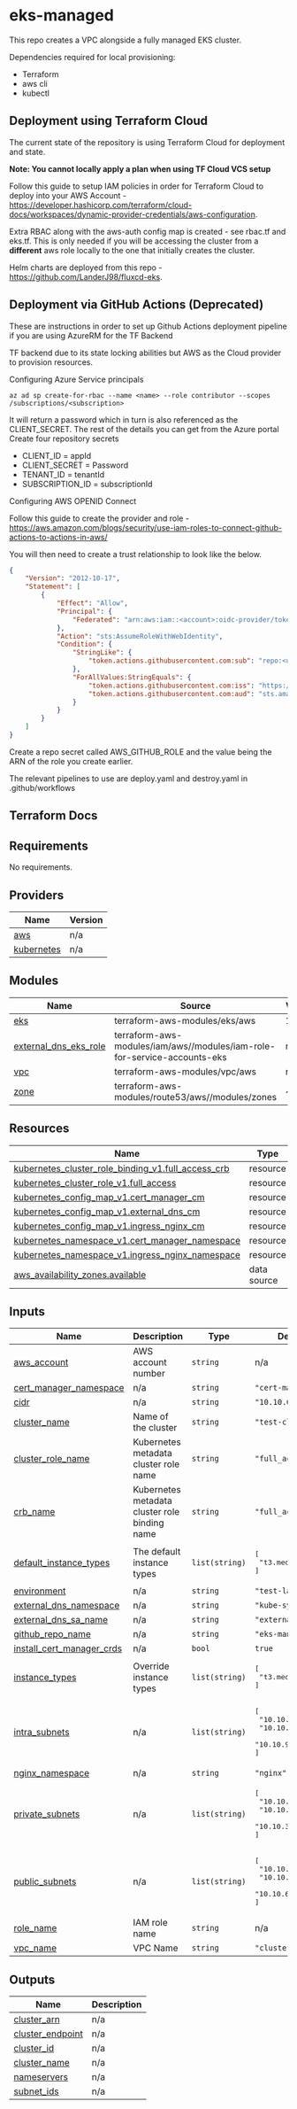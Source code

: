 # eks-managed
This repo creates a VPC alongside a fully managed EKS cluster.

Dependencies required for local provisioning:
* Terraform
* aws cli
* kubectl

## Deployment using Terraform Cloud

The current state of the repository is using Terraform Cloud for deployment and state.

 **Note: You cannot locally apply a plan when using TF Cloud VCS setup**

 Follow this guide to setup IAM policies in order for Terraform Cloud to deploy into your AWS Account - https://developer.hashicorp.com/terraform/cloud-docs/workspaces/dynamic-provider-credentials/aws-configuration.

 Extra RBAC along with the aws-auth config map is created - see rbac.tf and eks.tf. This is only needed if you will be accessing the cluster from a **different** aws role locally to the one that initially creates the cluster.

Helm charts are deployed from this repo - https://github.com/LanderJ98/fluxcd-eks.

## Deployment via GitHub Actions (Deprecated)

These are instructions in order to set up Github Actions deployment pipeline if you are using AzureRM for the TF Backend

TF backend due to its state locking abilities but AWS as the Cloud provider to provision resources.

Configuring Azure Service principals
```shell
az ad sp create-for-rbac --name <name> --role contributor --scopes /subscriptions/<subscription>
```
It will return a password which in turn is also referenced as the CLIENT_SECRET. The rest of the details you can get from the Azure portal  
Create four repository secrets  
* CLIENT_ID = appId
* CLIENT_SECRET = Password
* TENANT_ID = tenantId
* SUBSCRIPTION_ID = subscriptionId

Configuring AWS OPENID Connect

Follow this guide to create the provider and role - https://aws.amazon.com/blogs/security/use-iam-roles-to-connect-github-actions-to-actions-in-aws/  

You will then need to create a trust relationship to look like the below.

```json
{
    "Version": "2012-10-17",
    "Statement": [
        {
            "Effect": "Allow",
            "Principal": {
                "Federated": "arn:aws:iam::<account>:oidc-provider/token.actions.githubusercontent.com"
            },
            "Action": "sts:AssumeRoleWithWebIdentity",
            "Condition": {
                "StringLike": {
                    "token.actions.githubusercontent.com:sub": "repo:<username>/<repo-name>:*"
                },
                "ForAllValues:StringEquals": {
                    "token.actions.githubusercontent.com:iss": "https://token.actions.githubusercontent.com",
                    "token.actions.githubusercontent.com:aud": "sts.amazonaws.com"
                }
            }
        }
    ]
}
```

Create a repo secret called AWS_GITHUB_ROLE and the value being the ARN of the role you create earlier.

The relevant pipelines to use are deploy.yaml and destroy.yaml in .github/workflows

## Terraform Docs

<!-- BEGIN_TF_DOCS -->
## Requirements

No requirements.

## Providers

| Name | Version |
|------|---------|
| <a name="provider_aws"></a> [aws](#provider\_aws) | n/a |
| <a name="provider_kubernetes"></a> [kubernetes](#provider\_kubernetes) | n/a |

## Modules

| Name | Source | Version |
|------|--------|---------|
| <a name="module_eks"></a> [eks](#module\_eks) | terraform-aws-modules/eks/aws | 19.15.3 |
| <a name="module_external_dns_eks_role"></a> [external\_dns\_eks\_role](#module\_external\_dns\_eks\_role) | terraform-aws-modules/iam/aws//modules/iam-role-for-service-accounts-eks | n/a |
| <a name="module_vpc"></a> [vpc](#module\_vpc) | terraform-aws-modules/vpc/aws | n/a |
| <a name="module_zone"></a> [zone](#module\_zone) | terraform-aws-modules/route53/aws//modules/zones | ~> 2.0 |

## Resources

| Name | Type |
|------|------|
| [kubernetes_cluster_role_binding_v1.full_access_crb](https://registry.terraform.io/providers/hashicorp/kubernetes/latest/docs/resources/cluster_role_binding_v1) | resource |
| [kubernetes_cluster_role_v1.full_access](https://registry.terraform.io/providers/hashicorp/kubernetes/latest/docs/resources/cluster_role_v1) | resource |
| [kubernetes_config_map_v1.cert_manager_cm](https://registry.terraform.io/providers/hashicorp/kubernetes/latest/docs/resources/config_map_v1) | resource |
| [kubernetes_config_map_v1.external_dns_cm](https://registry.terraform.io/providers/hashicorp/kubernetes/latest/docs/resources/config_map_v1) | resource |
| [kubernetes_config_map_v1.ingress_nginx_cm](https://registry.terraform.io/providers/hashicorp/kubernetes/latest/docs/resources/config_map_v1) | resource |
| [kubernetes_namespace_v1.cert_manager_namespace](https://registry.terraform.io/providers/hashicorp/kubernetes/latest/docs/resources/namespace_v1) | resource |
| [kubernetes_namespace_v1.ingress_nginx_namespace](https://registry.terraform.io/providers/hashicorp/kubernetes/latest/docs/resources/namespace_v1) | resource |
| [aws_availability_zones.available](https://registry.terraform.io/providers/hashicorp/aws/latest/docs/data-sources/availability_zones) | data source |

## Inputs

| Name | Description | Type | Default | Required |
|------|-------------|------|---------|:--------:|
| <a name="input_aws_account"></a> [aws\_account](#input\_aws\_account) | AWS account number | `string` | n/a | yes |
| <a name="input_cert_manager_namespace"></a> [cert\_manager\_namespace](#input\_cert\_manager\_namespace) | n/a | `string` | `"cert-manager"` | no |
| <a name="input_cidr"></a> [cidr](#input\_cidr) | n/a | `string` | `"10.10.0.0/16"` | no |
| <a name="input_cluster_name"></a> [cluster\_name](#input\_cluster\_name) | Name of the cluster | `string` | `"test-cluster"` | no |
| <a name="input_cluster_role_name"></a> [cluster\_role\_name](#input\_cluster\_role\_name) | Kubernetes metadata cluster role name | `string` | `"full_access"` | no |
| <a name="input_crb_name"></a> [crb\_name](#input\_crb\_name) | Kubernetes metadata cluster role binding name | `string` | `"full_access_crb"` | no |
| <a name="input_default_instance_types"></a> [default\_instance\_types](#input\_default\_instance\_types) | The default instance types | `list(string)` | <pre>[<br>  "t3.medium"<br>]</pre> | no |
| <a name="input_environment"></a> [environment](#input\_environment) | n/a | `string` | `"test-lab"` | no |
| <a name="input_external_dns_namespace"></a> [external\_dns\_namespace](#input\_external\_dns\_namespace) | n/a | `string` | `"kube-system"` | no |
| <a name="input_external_dns_sa_name"></a> [external\_dns\_sa\_name](#input\_external\_dns\_sa\_name) | n/a | `string` | `"external-dns"` | no |
| <a name="input_github_repo_name"></a> [github\_repo\_name](#input\_github\_repo\_name) | n/a | `string` | `"eks-managed"` | no |
| <a name="input_install_cert_manager_crds"></a> [install\_cert\_manager\_crds](#input\_install\_cert\_manager\_crds) | n/a | `bool` | `true` | no |
| <a name="input_instance_types"></a> [instance\_types](#input\_instance\_types) | Override instance types | `list(string)` | <pre>[<br>  "t3.medium"<br>]</pre> | no |
| <a name="input_intra_subnets"></a> [intra\_subnets](#input\_intra\_subnets) | n/a | `list(string)` | <pre>[<br>  "10.10.7.0/24",<br>  "10.10.8.0/24",<br>  "10.10.9.0/24"<br>]</pre> | no |
| <a name="input_nginx_namespace"></a> [nginx\_namespace](#input\_nginx\_namespace) | n/a | `string` | `"nginx"` | no |
| <a name="input_private_subnets"></a> [private\_subnets](#input\_private\_subnets) | n/a | `list(string)` | <pre>[<br>  "10.10.1.0/24",<br>  "10.10.2.0/24",<br>  "10.10.3.0/24"<br>]</pre> | no |
| <a name="input_public_subnets"></a> [public\_subnets](#input\_public\_subnets) | n/a | `list(string)` | <pre>[<br>  "10.10.4.0/24",<br>  "10.10.5.0/24",<br>  "10.10.6.0/24"<br>]</pre> | no |
| <a name="input_role_name"></a> [role\_name](#input\_role\_name) | IAM role name | `string` | n/a | yes |
| <a name="input_vpc_name"></a> [vpc\_name](#input\_vpc\_name) | VPC Name | `string` | `"cluster-vpc"` | no |

## Outputs

| Name | Description |
|------|-------------|
| <a name="output_cluster_arn"></a> [cluster\_arn](#output\_cluster\_arn) | n/a |
| <a name="output_cluster_endpoint"></a> [cluster\_endpoint](#output\_cluster\_endpoint) | n/a |
| <a name="output_cluster_id"></a> [cluster\_id](#output\_cluster\_id) | n/a |
| <a name="output_cluster_name"></a> [cluster\_name](#output\_cluster\_name) | n/a |
| <a name="output_nameservers"></a> [nameservers](#output\_nameservers) | n/a |
| <a name="output_subnet_ids"></a> [subnet\_ids](#output\_subnet\_ids) | n/a |
<!-- END_TF_DOCS -->